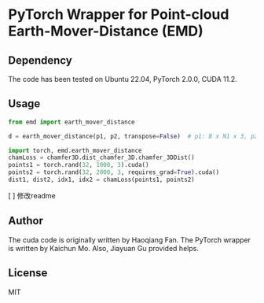 # PyTorch Wrapper for Point-cloud Earth-Mover-Distance (EMD)

## Dependency

The code has been tested on Ubuntu 22.04, PyTorch 2.0.0, CUDA 11.2.

## Usage

```py
from emd import earth_mover_distance

d = earth_mover_distance(p1, p2, transpose=False)  # p1: B x N1 x 3, p2: B x N2 x 3

import torch, emd.earth_mover_distance
chamLoss = chamfer3D.dist_chamfer_3D.chamfer_3DDist()
points1 = torch.rand(32, 1000, 3).cuda()
points2 = torch.rand(32, 2000, 3, requires_grad=True).cuda()
dist1, dist2, idx1, idx2 = chamLoss(points1, points2)
```
[ ] 修改readme
## Author

The cuda code is originally written by Haoqiang Fan. The PyTorch wrapper is written by Kaichun Mo. Also, Jiayuan Gu provided helps.

## License

MIT

